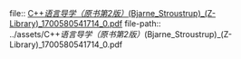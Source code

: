 file:: [C++_语言导学（原书第2版）_(Bjarne_Stroustrup)_(Z-Library)_1700580541714_0.pdf](../assets/C++_语言导学（原书第2版）_(Bjarne_Stroustrup)_(Z-Library)_1700580541714_0.pdf)
file-path:: ../assets/C++_语言导学（原书第2版）_(Bjarne_Stroustrup)_(Z-Library)_1700580541714_0.pdf
